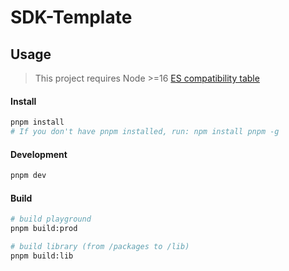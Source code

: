 # SDK-Template

## Usage

> This project requires Node >=16 [ES compatibility table](https://compat-table.github.io/compat-table/es2016plus/)

#### Install

```bash
pnpm install
# If you don't have pnpm installed, run: npm install pnpm -g
```

#### Development

```bash
pnpm dev
```

#### Build

```bash
# build playground
pnpm build:prod

# build library (from /packages to /lib)
pnpm build:lib
```
